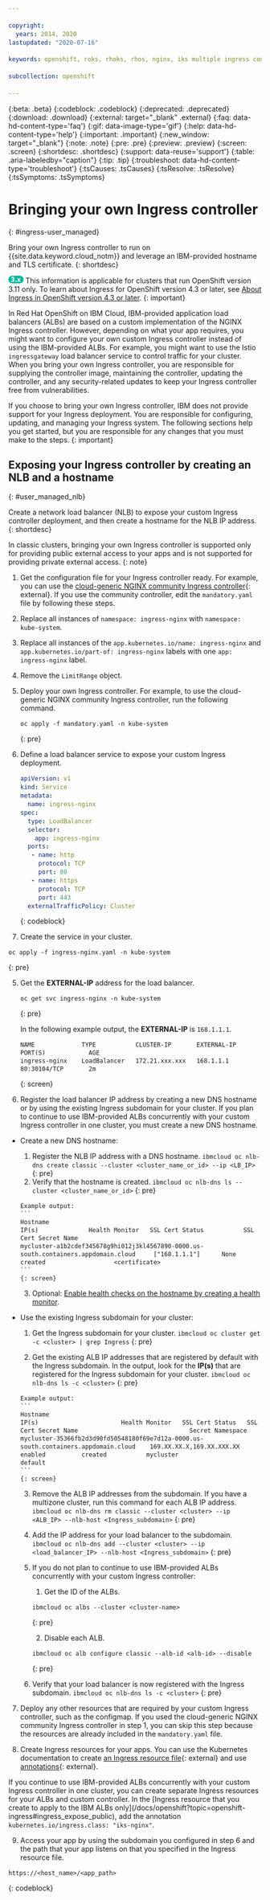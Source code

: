 ```yaml
---

copyright:
  years: 2014, 2020
lastupdated: "2020-07-16"

keywords: openshift, roks, rhoks, rhos, nginx, iks multiple ingress controllers, byo controller

subcollection: openshift

---
```


{:beta: .beta}
{:codeblock: .codeblock}
{:deprecated: .deprecated}
{:download: .download}
{:external: target="_blank" .external}
{:faq: data-hd-content-type='faq'}
{:gif: data-image-type='gif'}
{:help: data-hd-content-type='help'}
{:important: .important}
{:new_window: target="_blank"}
{:note: .note}
{:pre: .pre}
{:preview: .preview}
{:screen: .screen}
{:shortdesc: .shortdesc}
{:support: data-reuse='support'}
{:table: .aria-labeledby="caption"}
{:tip: .tip}
{:troubleshoot: data-hd-content-type='troubleshoot'}
{:tsCauses: .tsCauses}
{:tsResolve: .tsResolve}
{:tsSymptoms: .tsSymptoms}



# Bringing your own Ingress controller
{: #ingress-user_managed}

Bring your own Ingress controller to run on {{site.data.keyword.cloud_notm}} and leverage an IBM-provided hostname and TLS certificate.
{: shortdesc}

<img src="images/icon-version-311.png" alt="Version 3.11 icon" width="30" style="width:30px; border-style: none"/> This information is applicable for clusters that run OpenShift version 3.11 only. To learn about Ingress for OpenShift version 4.3 or later, see [About Ingress in OpenShift version 4.3 or later](/docs/openshift?topic=openshift-ingress-about-roks4).
{: important}

In Red Hat OpenShift on IBM Cloud, IBM-provided application load balancers (ALBs) are based on a custom implementation of the NGINX Ingress controller. However, depending on what your app requires, you might want to configure your own custom Ingress controller instead of using the IBM-provided ALBs. For example, you might want to use the Istio `ingressgateway` load balancer service to control traffic for your cluster. When you bring your own Ingress controller, you are responsible for supplying the controller image, maintaining the controller, updating the controller, and any security-related updates to keep your Ingress controller free from vulnerabilities.

If you choose to bring your own Ingress controller, IBM does not provide support for your Ingress deployment. You are responsible for configuring, updating, and managing your Ingress system. The following sections help you get started, but you are responsible for any changes that you must make to the steps.
{: important}

## Exposing your Ingress controller by creating an NLB and a hostname
{: #user_managed_nlb}

Create a network load balancer (NLB) to expose your custom Ingress controller deployment, and then create a hostname for the NLB IP address.
{: shortdesc}

In classic clusters, bringing your own Ingress controller is supported only for providing public external access to your apps and is not supported for providing private external access.
{: note}

1. Get the configuration file for your Ingress controller ready. For example, you can use the [cloud-generic NGINX community Ingress controller](https://raw.githubusercontent.com/kubernetes/ingress-nginx/nginx-0.30.0/deploy/static/mandatory.yaml){: external}. If you use the community controller, edit the `mandatory.yaml` file by following these steps.
  1. Replace all instances of `namespace: ingress-nginx` with `namespace: kube-system`.
  2. Replace all instances of the `app.kubernetes.io/name: ingress-nginx` and `app.kubernetes.io/part-of: ingress-nginx` labels with one `app: ingress-nginx` label.
  3. Remove the `LimitRange` object.

2. Deploy your own Ingress controller. For example, to use the cloud-generic NGINX community Ingress controller, run the following command.
    ```
    oc apply -f mandatory.yaml -n kube-system
    ```
    {: pre}

3. Define a load balancer service to expose your custom Ingress deployment.
    ```yaml
    apiVersion: v1
    kind: Service
    metadata:
      name: ingress-nginx
    spec:
      type: LoadBalancer
      selector:
        app: ingress-nginx
      ports:
       - name: http
         protocol: TCP
         port: 80
       - name: https
         protocol: TCP
         port: 443
      externalTrafficPolicy: Cluster
    ```
    {: codeblock}

4. Create the service in your cluster.
  ```
  oc apply -f ingress-nginx.yaml -n kube-system
  ```
  {: pre}

5. Get the **EXTERNAL-IP** address for the load balancer.
    ```
    oc get svc ingress-nginx -n kube-system
    ```
    {: pre}

    In the following example output, the **EXTERNAL-IP** is `168.1.1.1`.
    ```
    NAME             TYPE           CLUSTER-IP       EXTERNAL-IP      PORT(S)            AGE
    ingress-nginx    LoadBalancer   172.21.xxx.xxx   168.1.1.1        80:30104/TCP       2m
    ```
    {: screen}

6. Register the load balancer IP address by creating a new DNS hostname or by using the existing Ingress subdomain for your cluster. If you plan to continue to use IBM-provided ALBs concurrently with your custom Ingress controller in one cluster, you must create a new DNS hostname.
  * Create a new DNS hostname:
      1. Register the NLB IP address with a DNS hostname.
        ```
        ibmcloud oc nlb-dns create classic --cluster <cluster_name_or_id> --ip <LB_IP>
        ```
        {: pre}
      2. Verify that the hostname is created.
        ```
        ibmcloud oc nlb-dns ls --cluster <cluster_name_or_id>
        ```
        {: pre}

        Example output:
        ```
        Hostname                                                                                IP(s)              Health Monitor   SSL Cert Status           SSL Cert Secret Name
        mycluster-a1b2cdef345678g9hi012j3kl4567890-0000.us-south.containers.appdomain.cloud     ["168.1.1.1"]      None             created                   <certificate>
        ```
        {: screen}
      3. Optional: [Enable health checks on the hostname by creating a health monitor](/docs/openshift?topic=openshift-loadbalancer_hostname#loadbalancer_hostname_monitor).
  * Use the existing Ingress subdomain for your cluster:
      1. Get the Ingress subdomain for your cluster.
        ```
        ibmcloud oc cluster get -c <cluster> | grep Ingress
        ```
        {: pre}

      2. Get the existing ALB IP addresses that are registered by default with the Ingress subdomain. In the output, look for the **IP(s)** that are registered for the Ingress subdomain for your cluster.
        ```
        ibmcloud oc nlb-dns ls -c <cluster>
        ```
        {: pre}

        Example output:
        ```
        Hostname                                                                               IP(s)                       Health Monitor   SSL Cert Status   SSL Cert Secret Name                               Secret Namespace
        mycluster-35366fb2d3d90fd50548180f69e7d12a-0000.us-south.containers.appdomain.cloud    169.XX.XX.X,169.XX.XXX.XX   enabled          created           mycluster                                          default
        ```
        {: screen}

      3. Remove the ALB IP addresses from the subdomain. If you have a multizone cluster, run this command for each ALB IP address.
        ```
        ibmcloud oc nlb-dns rm classic --cluster <cluster> --ip <ALB_IP> --nlb-host <Ingress_subdomain>
        ```
        {: pre}

      4. Add the IP address for your load balancer to the subdomain.
        ```
        ibmcloud oc nlb-dns add --cluster <cluster> --ip <load_balancer_IP> --nlb-host <Ingress_subdomain>
        ```
        {: pre}

      5. If you do not plan to continue to use IBM-provided ALBs concurrently with your custom Ingress controller:
          1. Get the ID of the ALBs.
            ```
            ibmcloud oc albs --cluster <cluster-name>
            ```
            {: pre}

          2. Disable each ALB.
            ```
            ibmcloud oc alb configure classic --alb-id <alb-id> --disable
            ```
            {: pre}

      6. Verify that your load balancer is now registered with the Ingress subdomain.
        ```
        ibmcloud oc nlb-dns ls -c <cluster>
        ```
        {: pre}
7. Deploy any other resources that are required by your custom Ingress controller, such as the configmap. If you used the cloud-generic NGINX community Ingress controller in step 1, you can skip this step because the resources are already included in the `mandatory.yaml` file.

8. Create Ingress resources for your apps. You can use the Kubernetes documentation to create [an Ingress resource file](https://kubernetes.io/docs/concepts/services-networking/ingress/){: external} and use [annotations](https://kubernetes.github.io/ingress-nginx/user-guide/nginx-configuration/annotations/){: external}.
  <p class="tip">If you continue to use IBM-provided ALBs concurrently with your custom Ingress controller in one cluster, you can create separate Ingress resources for your ALBs and custom controller. In the [Ingress resource that you create to apply to the IBM ALBs only](/docs/openshift?topic=openshift-ingress#ingress_expose_public), add the annotation <code>kubernetes.io/ingress.class: "iks-nginx"</code>.</p>

9. Access your app by using the subdomain you configured in step 6 and the path that your app listens on that you specified in the Ingress resource file.
  ```
  https://<host_name>/<app_path>
  ```
  {: codeblock}



